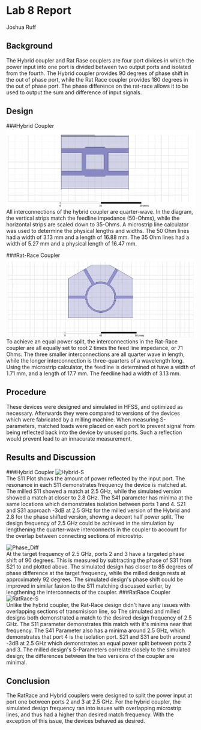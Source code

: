 # Lab 8 Report
Joshua Ruff

## Background
The Hybrid coupler and Rat Rase couplers are four port divices in which the power input into one port is divided between two output ports and isolated from the fourth. The Hybrid coupler provides 90 degrees of phase shift in the out of phase port, while the Rat Race coupler provides 180 degrees in the out of phase port. The phase difference on the rat-race allows it to be used to output the sum and difference of input signals. 

## Design
###Hybrid Coupler
![Hybrid](Hybrid_Coupler.jpg)
All interconnections of the hybrid coupler are quarter-wave. In the diagram, the vertical strips match the feedline impedance (50-Ohms), while the horizontal strips are scaled down to 35-Ohms. A microstrip line calculator was used to determine the physical lengths and widths. The 50 Ohm lines had a width of 3.13 mm and a length of 16.88 mm. The 35 Ohm lines had a width of 5.27 mm and a physical length of 16.47 mm. 


###Rat-Race Coupler
![RatRace](RR_Coupler.jpg)
To achieve an equal power split, the interconnections in the Rat-Race coupler are all equally set to root 2 times the feed line impedance, or 71 Ohms. The three smaller interconnections are all quarter wave in length, while the longer interconnection is three-quarters of a wavelength long. Using the microstrip calculator, the feedline is determined ot have a width of 1.71 mm, and a length of 17.7 mm. The feedline had a width of 3.13 mm. 

## Procedure
These devices were designed and simulated in HFSS, and optimized as necessary. Afterwards they were compared to versions of the devices which were fabricated by a milling machine. When measuring S-parameters, matched loads were placed on each port to prevent signal from being reflected back into the device by unused ports. Such a reflection would prevent lead to an innacurate measurement. 

## Results and Discussion
###Hybrid Coupler
![Hybrid-S](https://github.com/CourseReps/ECEN452-Spring2016/blob/master/Students/joshruff/Lab8/Data/Hybrid-S.png)<br>
The S11 Plot shows the amount of power reflected by the input port. The resonance in each S11 demonstrates frequency the device is matched at. The milled S11 showed a match at 2.5 GHz, while the simulated version showed a match at closer to 2.8 GHz. The S41 parameter has minima at the same locations which demonstrates isolation between ports 1 and 4. S21 and S31 approach -3dB at 2.5 GHz for the milled version of the Hybrid and 2.8 for the phase shifted version, showng a decent half power split. The design frequency of 2.5 GHz  could be achieved in the simulation by lengthening the quarter-wave interconnects in the coupler to account for the overlap between connecting sections of microstrip. 

![Phase_Diff](https://github.com/CourseReps/ECEN452-Spring2016/blob/master/Students/joshruff/Lab8/Data/Phase_Diff.png)<br>
At the target frequency of 2.5 GHz, ports 2 and 3 have a targeted phase shift of 90 degrees. This is measured by subtracting the phase of S31 from S21 to and plotted above. The simulated design has closer to 85 degrees of phase difference at the target frequency, while the milled design rests at approximately 92 degrees. The simulated design's phase shift could be improved in similar fasion to the S11 matching discussed earlier, by lengthening the interconnects of the coupler. 
###RatRace Coupler
![RatRace-S](https://github.com/CourseReps/ECEN452-Spring2016/blob/master/Students/joshruff/Lab8/Data/RatRace-S.png)<br>
Unlike the hybrid coupler, the Rat-Race design didn't have any issues with overlapping sections of transmisison line, so The simulated and milled designs both demonstrated a match to the desired design frequency of 2.5 GHz. The S11 parameter demonstrates this match with it's minima near that frequency. The S41 Parameter also has a minima around 2.5 GHz, which demonstrates that port 4 is the isolation port. S21 and S31 are both around -3dB at 2.5 GHz which demonstrates an equal power split between ports 2 and 3. The milled design's S-Parameters correlate  closely to the simulated design; the differences between the two versions of the coupler are minimal. 

## Conclusion
The RatRace and Hybrid couplers were designed to split the power input at port one between ports 2 and 3 at 2.5 GHz. For the hybrid coupler, the simulated design frequency ran into issues with overlapping microstrip lines, and thus had a higher than desired match frequency. With the exception of this issue, the devices behaved as desired.  

